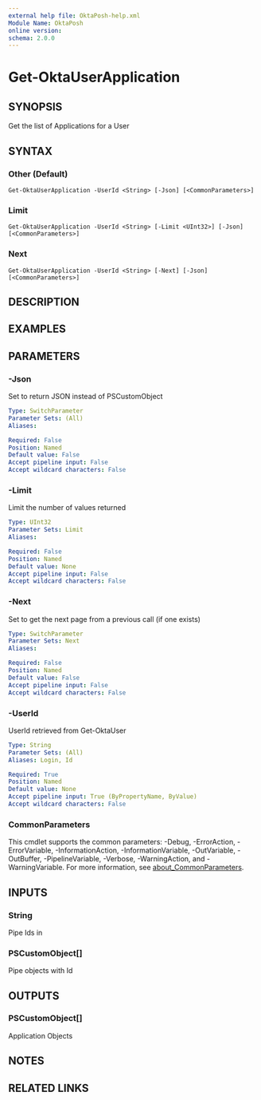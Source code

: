 ```yaml
---
external help file: OktaPosh-help.xml
Module Name: OktaPosh
online version:
schema: 2.0.0
---
```


# Get-OktaUserApplication

## SYNOPSIS
Get the list of Applications for a User

## SYNTAX

### Other (Default)
```
Get-OktaUserApplication -UserId <String> [-Json] [<CommonParameters>]
```

### Limit
```
Get-OktaUserApplication -UserId <String> [-Limit <UInt32>] [-Json] [<CommonParameters>]
```

### Next
```
Get-OktaUserApplication -UserId <String> [-Next] [-Json] [<CommonParameters>]
```

## DESCRIPTION

## EXAMPLES

## PARAMETERS

### -Json
Set to return JSON instead of PSCustomObject

```yaml
Type: SwitchParameter
Parameter Sets: (All)
Aliases:

Required: False
Position: Named
Default value: False
Accept pipeline input: False
Accept wildcard characters: False
```

### -Limit
Limit the number of values returned

```yaml
Type: UInt32
Parameter Sets: Limit
Aliases:

Required: False
Position: Named
Default value: None
Accept pipeline input: False
Accept wildcard characters: False
```

### -Next
Set to get the next page from a previous call (if one exists)

```yaml
Type: SwitchParameter
Parameter Sets: Next
Aliases:

Required: False
Position: Named
Default value: False
Accept pipeline input: False
Accept wildcard characters: False
```

### -UserId
UserId retrieved from Get-OktaUser

```yaml
Type: String
Parameter Sets: (All)
Aliases: Login, Id

Required: True
Position: Named
Default value: None
Accept pipeline input: True (ByPropertyName, ByValue)
Accept wildcard characters: False
```

### CommonParameters
This cmdlet supports the common parameters: -Debug, -ErrorAction, -ErrorVariable, -InformationAction, -InformationVariable, -OutVariable, -OutBuffer, -PipelineVariable, -Verbose, -WarningAction, and -WarningVariable. For more information, see [about_CommonParameters](http://go.microsoft.com/fwlink/?LinkID=113216).

## INPUTS

### String
Pipe Ids in

### PSCustomObject[]
Pipe objects with Id

## OUTPUTS

### PSCustomObject[]
Application Objects

## NOTES

## RELATED LINKS
